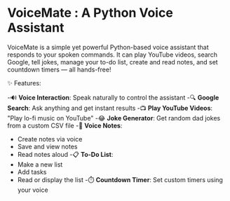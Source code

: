 # VoiceMate : A Python Voice Assistant

VoiceMate is a simple yet powerful Python-based voice assistant that responds to your spoken commands. It can play YouTube videos, search Google, tell jokes, manage your to-do list, create and read notes, and set countdown timers — all hands-free!


✨ Features:

-🔊 **Voice Interaction**: Speak naturally to control the assistant
-🔍 **Google Search**: Ask anything and get instant results
-📺 **Play YouTube Videos**: "Play lo-fi music on YouTube"
-😂 **Joke Generator**: Get random dad jokes from a custom CSV file
-📝 **Voice Notes**:
  - Create notes via voice
  - Save and view notes
  - Read notes aloud
-📋 **To-Do List**:
  - Make a new list
  - Add tasks
  - Read or display the list
-⏱️ **Countdown Timer**: Set custom timers using your voice
